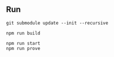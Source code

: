## Run

```shell
git submodule update --init --recursive

npm run build

npm run start
npm run prove
```
